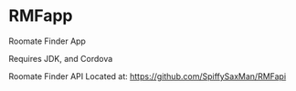 # RMFapp
Roomate Finder App

Requires JDK, and Cordova

Roomate Finder API Located at:
https://github.com/SpiffySaxMan/RMFapi
